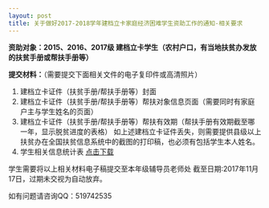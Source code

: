 ```yaml
---
layout: post
title: 关于做好2017-2018学年建档立卡家庭经济困难学生资助工作的通知-相关要求
---
```


**资助对象：**2015、2016、2017级 建档立卡学生**（农村户口，有当地扶贫办发放的扶贫手册或帮扶手册等）**

**提交材料：**（需要提交下面相关文件的电子复印件或高清照片）
1. 建档立卡证件（扶贫手册/帮扶手册等）封面
2. 建档立卡证件（扶贫手册/帮扶手册等）帮扶对象信息页面（需要同时有家庭户主与学生姓名的页面）
3. 建档立卡证件（扶贫手册/帮扶手册等）帮扶有效期（帮扶手册有效期截至哪一年，显示脱贫进度的表格）
如上述建档立卡证件丢失，则需要提供县级以上扶贫办在全国扶贫信息系统中的截图的打印稿，也必须有包括学生本人姓名。
4. 学生相关信息统计表 [点击下载](http://7xqrll.com1.z0.glb.clouddn.com/20171115_%E5%BB%BA%E6%A1%A3%E7%AB%8B%E5%8D%A1%E5%AE%B6%E5%BA%AD%E7%BB%8F%E6%B5%8E%E5%9B%B0%E9%9A%BE%E5%AD%A6%E7%94%9F%E4%BF%A1%E6%81%AF%E7%BB%9F%E8%AE%A1%E8%A1%A8.xls)


学生需要将以上相关材料电子稿提交至本年级辅导员老师处
截至日期:2017年11月17日，过期未交视为自动放弃。

如有问题请咨询QQ：519742535



